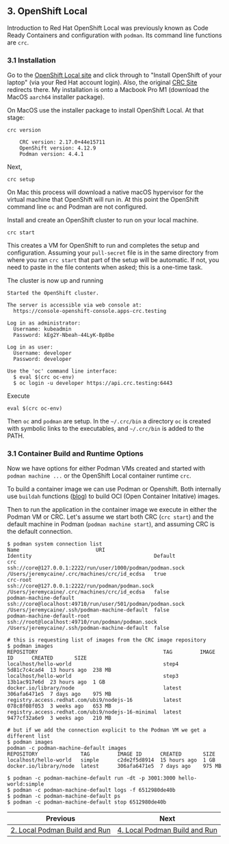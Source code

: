 ## 3. OpenShift Local
Introduction to Red Hat OpenShift Local was previously known as Code Ready Containers and configuration with `podman`. Its command line functions are `crc`. 

### 3.1 Installation
Go to the [OpenShift Local site](https://developers.redhat.com/products/openshift-local/overview) and click through to "Install OpenShift of your laptop" (via your Red Hat account login). Also, the original [CRC Site](https://crc.dev) redirects there. My installation is onto a Macbook Pro M1 (download the MacOS `aarch64` installer package).

On MacOS use the installer package to install OpenShift Local. At that stage:
```
crc version

    CRC version: 2.17.0+44e15711
    OpenShift version: 4.12.9
    Podman version: 4.4.1
```

Next,
```
crc setup
```
On Mac this process will download a native macOS hypervisor for the virtual machine that OpenShift will run in. At this point the OpenShift command line `oc` and Podman are not configured.

Install and create an OpenShift cluster to run on your local machine. 
```
crc start
```
This creates a VM for OpenShift to run and completes the setup and configuration. Assuming your `pull-secret` file is in the same directory from where you ran `crc start` that part of the setup will be automatic. If not, you need to paste in the file contents when asked; this is a one-time task.

The cluster is now up and running
```
Started the OpenShift cluster.

The server is accessible via web console at:
  https://console-openshift-console.apps-crc.testing

Log in as administrator:
  Username: kubeadmin
  Password: kEg2Y-Nbeah-44LyK-Bp8be

Log in as user:
  Username: developer
  Password: developer

Use the 'oc' command line interface:
  $ eval $(crc oc-env)
  $ oc login -u developer https://api.crc.testing:6443
```
Execute 
```
eval $(crc oc-env)
```
Then `oc` and `podman` are setup. In the `~/.crc/bin` a directory `oc` is created with symbolic links to the executables, and `~/.crc/bin` is added to the PATH.

### 3.1 Container Build and Runtime Options
Now we have options for either Podman VMs created and started with `podman machine ...` or the OpenShift Local container runtime `crc`. 

To build a container image we can use Podman or Openshift. Both internally use `buildah` functions ([blog](https://podman.io/blogs/2018/10/31/podman-buildah-relationship.html)) to build OCI (Open Container Initative) images.

Then to run the application in the container image we execute in either the Podman VM or CRC. Let's assume we start both CRC (`crc start`) and the default machine in Podman (`podman machine start`), and assuming CRC is the default connection.
```
$ podman system connection list
Name                         URI                                                         Identity                                        Default
crc                          ssh://core@127.0.0.1:2222/run/user/1000/podman/podman.sock  /Users/jeremycaine/.crc/machines/crc/id_ecdsa   true
crc-root                     ssh://core@127.0.0.1:2222/run/podman/podman.sock            /Users/jeremycaine/.crc/machines/crc/id_ecdsa   false
podman-machine-default       ssh://core@localhost:49710/run/user/501/podman/podman.sock  /Users/jeremycaine/.ssh/podman-machine-default  false
podman-machine-default-root  ssh://root@localhost:49710/run/podman/podman.sock           /Users/jeremycaine/.ssh/podman-machine-default  false

# this is requesting list of images from the CRC image repository
$ podman images
REPOSITORY                                         TAG         IMAGE ID      CREATED       SIZE
localhost/hello-world                              step4       5d81c7c4cad4  13 hours ago  238 MB
localhost/hello-world                              step3       13b1ac917e6d  23 hours ago  1 GB
docker.io/library/node                             latest      306afa6471e5  7 days ago    975 MB
registry.access.redhat.com/ubi9/nodejs-16          latest      078c8f08f053  3 weeks ago   653 MB
registry.access.redhat.com/ubi9/nodejs-16-minimal  latest      9477cf32a6e9  3 weeks ago   210 MB

# but if we add the connection explicit to the Podman VM we get a different list
$ podman images
podman -c podman-machine-default images
REPOSITORY              TAG         IMAGE ID      CREATED       SIZE
localhost/hello-world   simple      c2de2f5d8914  15 hours ago  1 GB
docker.io/library/node  latest      306afa6471e5  7 days ago    975 MB

$ podman -c podman-machine-default run -dt -p 3001:3000 hello-world:simple
$ podman -c podman-machine-default logs -f 6512980de40b
$ podman -c podman-machine-default ps
$ podman -c podman-machine-default stop 6512980de40b
```
| Previous        | Next          |
| ------------- | -------------|
|[2. Local Podman Build and Run](2-local-podman-build-and-run.md) | [4. Local Podman Build and Run](4-deploy-local-image-to-openshift.md)|
